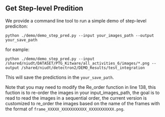 
## Get Step-level Predition

We provide a command line tool to run a simple demo of step-level prediciton:

```
python ./demo/demo_step_pred.py --input your_images_path --output your_save_path
```
for eample:
```
python ./demo/demo_step_pred.py --input /shared/niudt/DATASET/PTG_Kitware/all_activities_6/images/*.png --output /shared/niudt/detectron2/DEMO_Results/test_integration
```

This will save the predictions in the ```your_save_path```.

Note that you may need to modify the Re_order function in line 138, this fuction is to re-order the images in your input_images_path, the goal is to read to read the images in a sequential order, the current version is customized to re_order the images based on the name of the frames with the format of  ```frame_XXXXX_XXXXXXXXXXX_XXXXXXXXXXX.png```.

